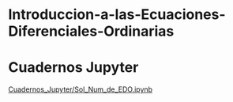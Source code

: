 # Introduccion-a-las-Ecuaciones-Diferenciales-Ordinarias

# Cuadernos Jupyter

[Cuadernos_Jupyter/Sol_Num_de_EDO.ipynb](Cuadernos_Jupyter/Sol_Num_de_EDO.ipynb)
